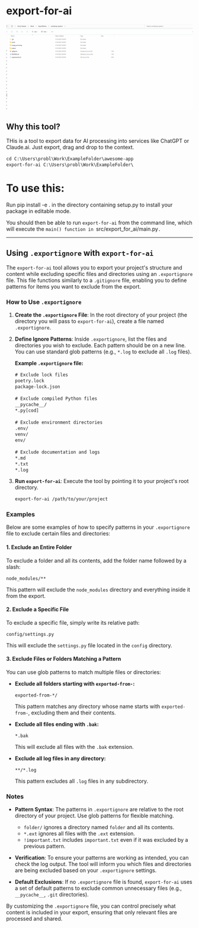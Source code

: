 # export-for-ai
![usage gif](https://github.com/KindEmily/export-for-ai/blob/main/demo/export-for-ai-usage.gif?raw=true)

## Why this tool? 
THis is a tool to export data for AI processing into services like ChatGPT or Claude.ai. 
Just export, drag and drop to the context.

```
cd C:\Users\probl\Work\ExampleFolder\awesome-app
export-for-ai C:\Users\probl\Work\ExampleFolder\
``` 

# To use this:


Run pip install -e . in the directory containing setup.py to install your package in editable mode.

You should then be able to run `export-for-ai` from the command line, which will execute the `main() function in `src/export_for_ai/main.py`.`


----

## Using `.exportignore` with `export-for-ai`

The `export-for-ai` tool allows you to export your project's structure and content while excluding specific files and directories using an `.exportignore` file. This file functions similarly to a `.gitignore` file, enabling you to define patterns for items you want to exclude from the export.

### How to Use `.exportignore`

1. **Create the `.exportignore` File**: In the root directory of your project (the directory you will pass to `export-for-ai`), create a file named `.exportignore`.

2. **Define Ignore Patterns**: Inside `.exportignore`, list the files and directories you wish to exclude. Each pattern should be on a new line. You can use standard glob patterns (e.g., `*.log` to exclude all `.log` files).

   **Example `.exportignore` file:**
   ```
   # Exclude lock files
   poetry.lock
   package-lock.json

   # Exclude compiled Python files
   __pycache__/
   *.py[cod]

   # Exclude environment directories
   .env/
   venv/
   env/

   # Exclude documentation and logs
   *.md
   *.txt
   *.log
   ```

3. **Run `export-for-ai`**: Execute the tool by pointing it to your project's root directory.
   ```bash
   export-for-ai /path/to/your/project
   ```

### Examples

Below are some examples of how to specify patterns in your `.exportignore` file to exclude certain files and directories:

#### 1. Exclude an Entire Folder

To exclude a folder and all its contents, add the folder name followed by a slash:

```
node_modules/**
```

This pattern will exclude the `node_modules` directory and everything inside it from the export.

#### 2. Exclude a Specific File

To exclude a specific file, simply write its relative path:

```
config/settings.py
```

This will exclude the `settings.py` file located in the `config` directory.

#### 3. Exclude Files or Folders Matching a Pattern

You can use glob patterns to match multiple files or directories:

- **Exclude all folders starting with `exported-from-`:**

  ```
  exported-from-*/
  ```

  This pattern matches any directory whose name starts with `exported-from-`, excluding them and their contents.

- **Exclude all files ending with `.bak`:**

  ```
  *.bak
  ```

  This will exclude all files with the `.bak` extension.

- **Exclude all log files in any directory:**

  ```
  **/*.log
  ```

  This pattern excludes all `.log` files in any subdirectory.

### Notes

- **Pattern Syntax**: The patterns in `.exportignore` are relative to the root directory of your project. Use glob patterns for flexible matching.
  - `folder/` ignores a directory named `folder` and all its contents.
  - `*.ext` ignores all files with the `.ext` extension.
  - `!important.txt` includes `important.txt` even if it was excluded by a previous pattern.

- **Verification**: To ensure your patterns are working as intended, you can check the log output. The tool will inform you which files and directories are being excluded based on your `.exportignore` settings.

- **Default Exclusions**: If no `.exportignore` file is found, `export-for-ai` uses a set of default patterns to exclude common unnecessary files (e.g., `__pycache__`, `.git` directories).

By customizing the `.exportignore` file, you can control precisely what content is included in your export, ensuring that only relevant files are processed and shared.